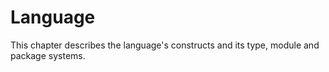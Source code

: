 # Language

This chapter describes the language's constructs and its type, module and package systems.
